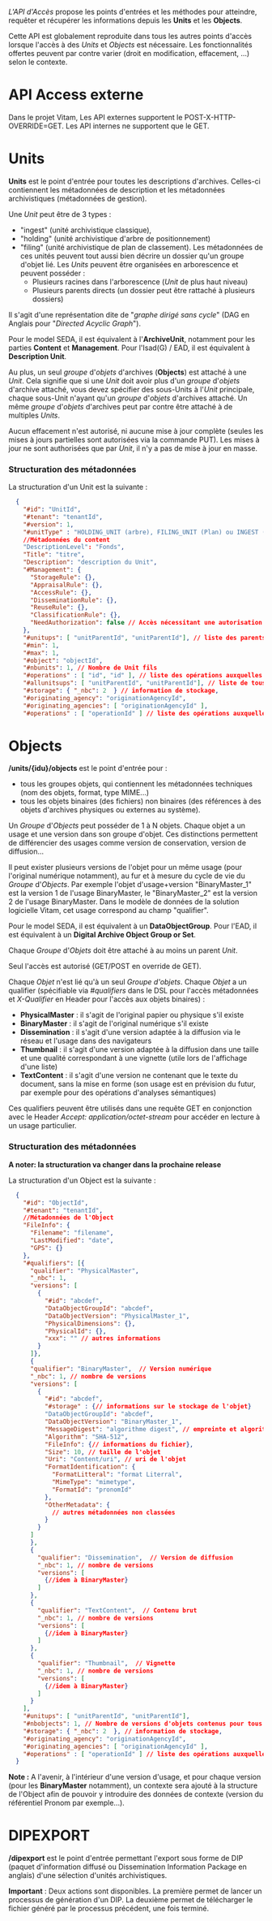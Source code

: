 *L'API d'Accès* propose les points d'entrées et les méthodes pour atteindre, requêter et récupérer les informations depuis les **Units** et les **Objects**.

Cette API est globalement reproduite dans tous les autres points d'accès lorsque l'accès à des _Units_ et _Objects_ est nécessaire. Les fonctionnalités offertes peuvent par contre varier (droit en modification, effacement, ...) selon le contexte.

# API Access externe

Dans le projet Vitam, Les API externes supportent le POST-X-HTTP-OVERRIDE=GET. Les API internes ne supportent que le GET.

# Units

**Units** est le point d'entrée pour toutes les descriptions d'archives. Celles-ci contiennent les métadonnées de description et les métadonnées archivistiques (métadonnées de gestion).

Une _Unit_ peut être de 3 types : 
- "ingest" (unité archivistique classique), 
- "holding" (unité archivistique d'arbre de positionnement) 
- "filing" (unité archivistique de plan de classement). 
Les métadonnées de ces unités peuvent tout aussi bien décrire un dossier qu'un groupe d'objet lié. Les _Units_ peuvent être organisées en arborescence et peuvent posséder :
  - Plusieurs racines dans l'arborescence (_Unit_ de plus haut niveau)
  - Plusieurs parents directs (un dossier peut être rattaché à plusieurs dossiers)
  
 Il s'agit d'une représentation dite de "_graphe dirigé sans cycle_" (DAG en Anglais pour "_Directed Acyclic Graph_").

Pour le model SEDA, il est équivalent à l'**ArchiveUnit**, notamment pour les parties **Content** et **Management**. Pour l'Isad(G) / EAD, il est équivalent à **Description Unit**.

Au plus, un seul _groupe_ d'_objets_ d'archives (**Objects**) est attaché à une _Unit_. Cela signifie que si une _Unit_ doit avoir plus d'un _groupe_ d'_objets_ d'archive attaché, vous devez spécifier des sous-Units à l'_Unit_ principale, chaque sous-Unit n'ayant qu'un _groupe_ d'_objets_ d'archives attaché. Un même _groupe_ d'_objets_ d'archives peut par contre être attaché à de multiples _Units_.

Aucun effacement n'est autorisé, ni aucune mise à jour complète (seules les mises à jours partielles sont autorisées via la commande PUT).
Les mises à jour ne sont authorisées que par _Unit_, il n'y a pas de mise à jour en masse.

### Structuration des métadonnées

La structuration d'un Unit est la suivante :
```json
  {
    "#id": "UnitId",
    "#tenant": "tenantId",
    "#version": 1,
    "#unitType" : "HOLDING_UNIT (arbre), FILING_UNIT (Plan) ou INGEST (ArchiveUnit standard)"
    //Métadonnées du content
    "DescriptionLevel": "Fonds",
    "Title": "titre",
    "Description": "description du Unit",
    "#Management": {
      "StorageRule": {},
      "AppraisalRule": {},
      "AccessRule": {},
      "DisseminationRule": {},
      "ReuseRule": {},
      "ClassificationRule": {},
      "NeedAuthorization": false // Accès nécessitant une autorisation explicite
    },
    "#unitups": [ "unitParentId", "unitParentId"], // liste des parents immédiats
    "#min": 1,
    "#max": 1,
    "#object": "objectId",
    "#nbunits": 1, // Nombre de Unit fils
    "#operations" : [ "id", "id" ], // liste des opérations auxquelles cette AU a participées
    "#allunitsups": [ "unitParentId", "unitParentId"], // liste de tous les parents jusqu'au sommet
    "#storage": { "_nbc": 2  } // information de stockage,
    "#originating_agency": "originationAgencyId",
    "#originating_agencies": [ "originationAgencyId" ],
    "#operations" : [ "operationId" ] // liste des opérations auxquelles cette AU a participées
```

# Objects

**/units/{idu}/objects** est le point d'entrée pour :

 * tous les groupes objets, qui contiennent les métadonnées techniques (nom des objets, format, type MIME...)
 * tous les objets binaires (des fichiers) non binaires (des références à des objets d'archives physiques ou externes au système). 

Un _Groupe_ d'_Objects_ peut posséder de 1 à N objets. Chaque objet a un usage et une version dans son groupe d'objet. Ces distinctions permettent de différencier des usages comme version de conservation, version de diffusion...

Il peut exister plusieurs versions de l'objet pour un même usage (pour l'original numérique notamment), au fur et à mesure du cycle de vie du _Groupe_ d'_Objects_. Par exemple l'objet d'usage+version "BinaryMaster_1" est la version 1 de l'usage BinaryMaster, le "BinaryMaster_2" est la version 2 de l'usage BinaryMaster. Dans le modèle de données de la solution logicielle Vitam, cet usage correspond au champ "qualifier".

Pour le model SEDA, il est équivalent à un **DataObjectGroup**. Pour l'EAD, il est équivalent à un **Digital Archive Object Group or Set**.

Chaque _Groupe_ d'_Objets_ doit être attaché à au moins un parent _Unit_.

Seul l'accès est autorisé (GET/POST en override de GET).

Chaque _Objet_ n'est lié qu'à un seul _Groupe d'objets_. Chaque _Objet_ a un qualifier (spécifiable via *#qualifiers* dans le DSL pour l'accès métadonnées et *X-Qualifier* en Header pour l'accès aux objets binaires) :

- **PhysicalMaster** : il s'agit de l'original papier ou physique s'il existe
- **BinaryMaster** : il s'agit de l'original numérique s'il existe
- **Dissemination** : il s'agit d'une version adaptée à la diffusion via le réseau et l'usage dans des navigateurs
- **Thumbnail** : il s'agit d'une version adaptée à la diffusion dans une taille et une qualité correspondant à une vignette (utile lors de l'affichage d'une liste)
- **TextContent** : il s'agit d'une version ne contenant que le texte du document, sans la mise en forme (son usage est en prévision du futur, par exemple pour des opérations d'analyses sémantiques)

Ces qualifiers peuvent être utilisés dans une requête GET en conjonction avec le Header *Accept: application/octet-stream* pour accéder en lecture à un usage particulier.

### Structuration des métadonnées

**A noter: la structuration va changer dans la prochaine release**

La structuration d'un Object est la suivante :
```json
  {
    "#id": "ObjectId",
    "#tenant": "tenantId",
    //Métadonnées de l'Object
    "FileInfo": {
      "Filename": "filename",
      "LastModified": "date",
      "GPS": {}
    },
    "#qualifiers": [{
      "qualifier": "PhysicalMaster",
      "_nbc": 1,
      "versions": [
        {
          "#id": "abcdef",
          "DataObjectGroupId": "abcdef",
          "DataObjectVersion": "PhysicalMaster_1",
          "PhysicalDimensions": {},
          "PhysicalId": {},
          "xxx": "" // autres informations
        }
      ]},
      {
      "qualifier": "BinaryMaster",  // Version numérique
      "_nbc": 1, // nombre de versions
      "versions": [
        {
          "#id": "abcdef",
          "#storage" : {// informations sur le stockage de l'objet}
          "DataObjectGroupId": "abcdef",
          "DataObjectVersion": "BinaryMaster_1",
          "MessageDigest": "algorithme digest", // empreinte et algorithme d'empreinte de l'objet
          "Algorithm": "SHA-512",
          "FileInfo": {// informations du fichier},
          "Size": 10, // taille de l'objet
          "Uri": "Content/uri", // uri de l'objet
          "FormatIdentification": {
            "FormatLitteral": "format Literral",
            "MimeType": "mimetype",
            "FormatId": "pronomId"
          },
          "OtherMetadata": {
            // autres métadonnées non classées
          }
        }
      ]
      },
      {
        "qualifier": "Dissemination",  // Version de diffusion
        "_nbc": 1, // nombre de versions
        "versions": [
          {//idem à BinaryMaster}
        ]
      },
      {
        "qualifier": "TextContent",  // Contenu brut
        "_nbc": 1, // nombre de versions
        "versions": [
          {//idem à BinaryMaster}
        ]
      },
      {
        "qualifier": "Thumbnail",  // Vignette
        "_nbc": 1, // nombre de versions
        "versions": [
          {//idem à BinaryMaster}
        ]
      }
    ],
    "#unitups": [ "unitParentId", "unitParentId"],
    "#nbobjects": 1, // Nombre de versions d'objets contenus pour tous les usages
    "#storage": { "_nbc": 2  }, // information de stockage,
    "#originating_agency": "originationAgencyId",
    "#originating_agencies": [ "originationAgencyId" ],
    "#operations" : [ "operationId" ] // liste des opérations auxquelles ce groupe d'objets a participées
  }
```
**Note :** A l'avenir, à l'intérieur d'une version d'usage, et pour chaque version (pour les **BinaryMaster** notamment), un contexte sera ajouté à la structure de l'Object afin de pouvoir y introduire des données de contexte (version du référentiel Pronom par exemple...).

# DIPEXPORT
**/dipexport** est le point d'entrée permettant l'export sous forme de DIP (paquet d'information diffusé ou Dissemination Information Package en anglais) d'une sélection d'unités archivistiques.

**Important** : Deux actions sont disponibles. La première permet de lancer un processus de génération d'un DIP. La deuxième permet de télécharger le fichier généré par le processus précédent, une fois terminé.
